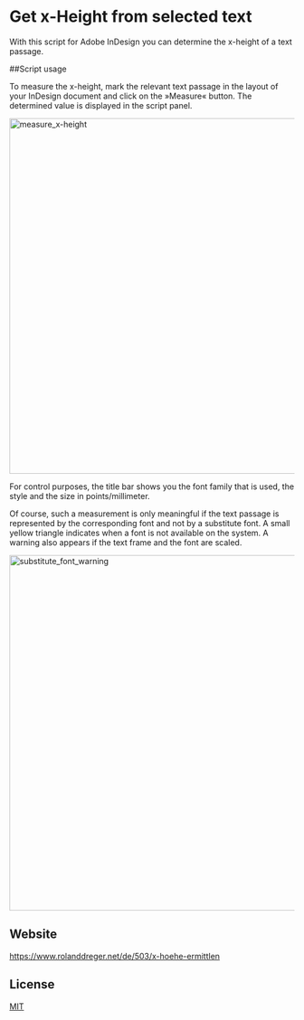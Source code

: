 # Get x-Height from selected text

With this script for Adobe InDesign you can determine the x-height of a text passage.

##Script usage

To measure the x-height, mark the relevant text passage in the layout of your InDesign document and click on the »Measure« button. The determined value is displayed in the script panel.

<img width="629" alt="measure_x-height" src="https://user-images.githubusercontent.com/19747449/85012596-889b9e00-b163-11ea-9fcd-626be9b8804a.png">

For control purposes, the title bar shows you the font family that is used, the style and the size in points/millimeter.

Of course, such a measurement is only meaningful if the text passage is represented by the corresponding font and not by a substitute font. A small yellow triangle indicates when a font is not available on the system. A warning also appears if the text frame and the font are scaled.

<img width="629" alt="substitute_font_warning" src="https://user-images.githubusercontent.com/19747449/85012607-8afdf800-b163-11ea-9d83-7dca6df034e4.png">

## Website
https://www.rolanddreger.net/de/503/x-hoehe-ermittlen

## License

[MIT](http://www.opensource.org/licenses/mit-license.php)
